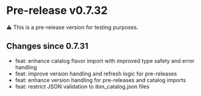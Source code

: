 # Pre-release v0.7.32

⚠️ This is a pre-release version for testing purposes.

## Changes since 0.7.31

* feat: enhance catalog flavor import with improved type safety and error handling
* feat: improve version handling and refresh logic for pre-releases
* feat: enhance version handling for pre-releases and catalog imports
* feat: restrict JSON validation to ibm_catalog.json files
